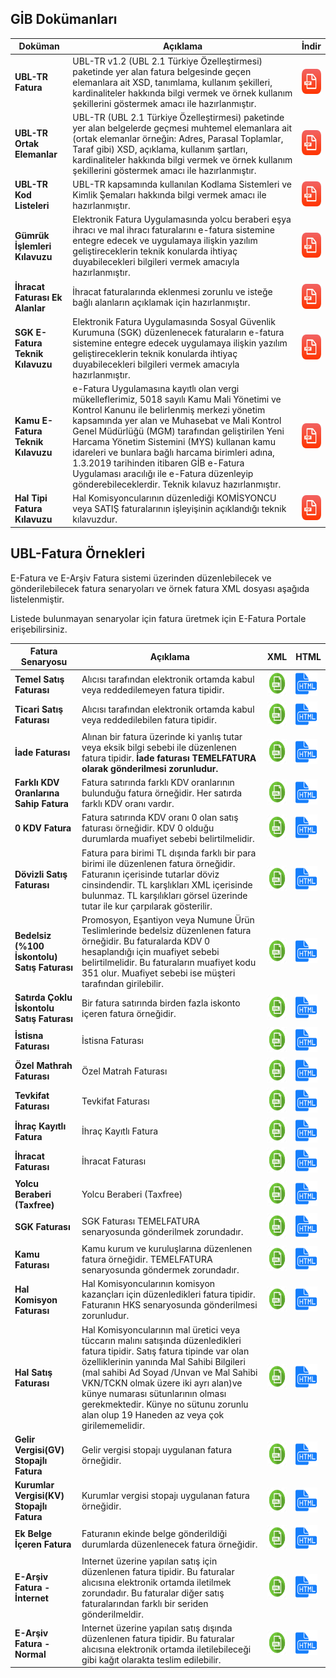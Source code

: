 
## GİB Dokümanları

Doküman | Açıklama         | İndir  
--------- | ----------- | -----------
**UBL-TR Fatura** | UBL-TR v1.2 (UBL 2.1 Türkiye Özelleştirmesi) paketinde yer alan fatura belgesinde geçen elemanlara ait XSD, tanımlama, kullanım şekilleri, kardinaliteler hakkında bilgi vermek ve örnek kullanım şekillerini göstermek amacı ile hazırlanmıştır. | <a href="/resource/BELGELER/UBL-TR Fatura - V 1.0.pdf"><img src="/images/icon_pdf.png" height="40" width="35"/></a>
**UBL-TR Ortak Elemanlar** | UBL-TR (UBL 2.1 Türkiye Özelleştirmesi) paketinde yer alan belgelerde geçmesi muhtemel elemanlara ait (ortak elemanlar örneğin: Adres, Parasal Toplamlar, Taraf gibi) XSD, açıklama, kullanım şartları, kardinaliteler hakkında bilgi vermek ve örnek kullanım şekillerini göstermek amacı ile hazırlanmıştır.| <a href="/resource/BELGELER/UBL-TR Ortak Elemanlar - V 0.7.pdf"><img src="/images/icon_pdf.png" height="40" width="35"/></a>
**UBL-TR Kod Listeleri** | UBL-TR kapsamında kullanılan Kodlama Sistemleri ve Kimlik Şemaları hakkında bilgi vermek amacı ile hazırlanmıştır.| <a href="/resource/BELGELER/UBL-TR Kod Listeleri - V 1.18.pdf"><img src="/images/icon_pdf.png" height="40" width="35"/></a>
**Gümrük İşlemleri Kılavuzu** | Elektronik Fatura Uygulamasında yolcu beraberi eşya ihracı ve mal ihracı faturalarını e-fatura sistemine entegre edecek ve uygulamaya ilişkin yazılım geliştireceklerin teknik konularda ihtiyaç duyabilecekleri bilgileri vermek amacıyla hazırlanmıştır.| <a href="/resource/GUMRUK/Gumruk_Islemleri_Kilavuzu_Versiyon_1_8.pdf"><img src="/images/icon_pdf.png" height="40" width="35"/></a>
**İhracat Faturası Ek Alanlar** | İhracat faturalarında eklenmesi zorunlu ve isteğe bağlı alanların açıklamak için hazırlanmıştır. | <a href="/resource/GUMRUK/Gumruk_Islemleri_Kilavuzu_Versiyon_1_8.pdf"><img src="/images/icon_pdf.png" height="40" width="35"/></a>
**SGK E-Fatura Teknik Kılavuzu** | Elektronik Fatura Uygulamasında Sosyal Güvenlik Kurumuna (SGK) düzenlenecek  faturaların e-fatura sistemine entegre edecek uygulamaya ilişkin yazılım geliştireceklerin teknik konularda ihtiyaç duyabilecekleri bilgileri vermek amacıyla hazırlanmıştır. | <a href="https://ebelge.gib.gov.tr/dosyalar/kilavuzlar/SGK_e-FATURA_UYGULAMA_KILAVUZU.pdf"><img src="/images/icon_pdf.png" height="40" width="35"/></a>
**Kamu E-Fatura Teknik Kılavuzu** | e-Fatura Uygulamasına kayıtlı olan vergi mükelleflerimiz, 5018 sayılı Kamu Mali Yönetimi ve Kontrol Kanunu ile belirlenmiş merkezi yönetim kapsamında yer alan ve Muhasebat ve Mali Kontrol Genel Müdürlüğü (MGM) tarafından geliştirilen Yeni Harcama Yönetim Sistemini (MYS) kullanan kamu idareleri ve bunlara bağlı harcama birimleri adına, 1.3.2019 tarihinden itibaren GİB e-Fatura Uygulaması aracılığı ile e-Fatura düzenleyip gönderebileceklerdir. Teknik kılavuz hazırlanmıştır. | <a href="https://ebelge.gib.gov.tr/dosyalar/kilavuzlar/Kamu_e-Fatura_Teknik_Kilavuzu.pdf"><img src="/images/icon_pdf.png" height="40" width="35"/></a>
**Hal Tipi Fatura Kılavuzu** | Hal Komisyoncularının düzenlediği KOMİSYONCU veya SATIŞ faturalarının işleyişinin açıklandığı teknik kılavuzdur. | <a href="/resource/HAL/Hal-Fatura.docx"><img src="/images/icon_pdf.png" height="40" width="35"/></a>

## UBL-Fatura Örnekleri
E-Fatura ve E-Arşiv Fatura sistemi üzerinden düzenlebilecek ve gönderilebilecek fatura senaryoları ve örnek fatura XML dosyası aşağıda listelenmiştir.

<aside class="notice">Listede bulunmayan senaryolar için fatura üretmek için  E-Fatura Portale erişebilirsiniz.</aside>



Fatura Senaryosu | Açıklama         | XML  | HTML
--------- | ----------- | ----------- | ----------
**Temel Satış Faturası** | Alıcısı tarafından elektronik ortamda kabul veya reddedilemeyen fatura tipidir. | <a href="/resource/xml/FATURA_2.xml" target="_blank"><img src="/images/icon_xml.png" height="40" width="35"/></a> | <a href="/resource/xml/FATURA_2.html" target="_blank"><img src="/images/icon_html.png" height="40" width="35"/></a>
**Ticari Satış Faturası** | Alıcısı tarafından elektronik ortamda kabul veya reddedilebilen fatura tipidir. | <a href="/resource/xml/FATURA_1.xml" target="_blank"> <img src="/images/icon_xml.png" height="40" width="35"/></a> | <a href="/resource/xml/FATURA_1.html" target="_blank"><img src="/images/icon_html.png" height="40" width="35"/></a>
**İade Faturası** | Alınan bir fatura üzerinde ki yanlış tutar veya eksik bilgi sebebi ile düzenlenen fatura tipidir. **İade faturası TEMELFATURA olarak gönderilmesi zorunludur.** | <a href="/resource/xml/FATURA_4.xml" target="_blank"> <img src="/images/icon_xml.png" height="40" width="35"/></a>  | <a href="/resource/xml/FATURA_4.html" target="_blank"><img src="/images/icon_html.png" height="40" width="35"/></a>
**Farklı KDV Oranlarına Sahip Fatura** | Fatura satırında farklı KDV oranlarının bulunduğu fatura örneğidir. Her satırda farklı KDV oranı vardır. | <a href="/resource/xml/FATURA_5.xml" target="_blank"> <img src="/images/icon_xml.png" height="40" width="35"/></a> | <a href="/resource/xml/FATURA_5.html" target="_blank"><img src="/images/icon_html.png" height="40" width="35"/></a>
**0 KDV Fatura** | Fatura satırında KDV oranı 0 olan satış faturası örneğidir. KDV 0 olduğu durumlarda muafiyet sebebi belirtilmelidir. | <a href="/resource/xml/FATURA_6.xml" target="_blank"> <img src="/images/icon_xml.png" height="40" width="35"/></a> | <a href="/resource/xml/FATURA_6.html" target="_blank"><img src="/images/icon_html.png" height="40" width="35"/></a>
**Dövizli Satış Faturası** | Fatura para birimi TL dışında farklı bir para birimi ile düzenlenen fatura örneğidir. Faturanın içerisinde tutarlar döviz cinsindendir.  TL karşlıkları XML içerisinde bulunmaz. TL karşılıkları görsel üzerinde tutar ile kur çarpılarak gösterilir. | <a href="/resource/xml/FATURA_7.xml" target="_blank"> <img src="/images/icon_xml.png" height="40" width="35"/></a> | <a href="/resource/xml/FATURA_7.html" target="_blank"><img src="/images/icon_html.png" height="40" width="35"/></a>
**Bedelsiz (%100 İskontolu) Satış Faturası** | Promosyon, Eşantiyon veya Numune Ürün Teslimlerinde bedelsiz düzenlenen fatura örneğidir. Bu faturalarda KDV 0 hesaplandığı için muafiyet sebebi belirtilmelidir.  Bu faturaların muafiyet kodu 351 olur. Muafiyet sebebi ise müşteri tarafından girilebilir. | <a href="/resource/xml/FATURA_10.xml" target="_blank"> <img src="/images/icon_xml.png" height="40" width="35"/></a> | <a href="/resource/xml/FATURA_10.html" target="_blank"><img src="/images/icon_html.png" height="40" width="35"/></a>
**Satırda Çoklu İskontolu Satış Faturası** | Bir fatura satırında birden fazla iskonto içeren fatura örneğidir. | <a href="/resource/xml/FATURA_9.xml" target="_blank"> <img src="/images/icon_xml.png" height="40" width="35"/></a> | <a href="/resource/xml/FATURA_9.html" target="_blank"><img src="/images/icon_html.png" height="40" width="35"/></a>
**İstisna Faturası** | İstisna Faturası | <a href="/resource/xml/FATURA_11.xml" target="_blank"> <img src="/images/icon_xml.png" height="40" width="35"/></a> | <a href="/resource/xml/FATURA_11.html" target="_blank"><img src="/images/icon_html.png" height="40" width="35"/></a>
**Özel Mathrah Faturası** | Özel Matrah Faturası | <a href="/resource/xml/FATURA_12.xml" target="_blank"> <img src="/images/icon_xml.png" height="40" width="35"/></a> | <a href="/resource/xml/FATURA_12.html" target="_blank"><img src="/images/icon_html.png" height="40" width="35"/></a>
**Tevkifat Faturası** |Tevkifat Faturası | <a href="/resource/xml/FATURA_13.xml" target="_blank"> <img src="/images/icon_xml.png" height="40" width="35"/></a>  | <a href="/resource/xml/FATURA_13.html" target="_blank"><img src="/images/icon_html.png" height="40" width="35"/></a>
**İhraç Kayıtlı Fatura** |İhraç Kayıtlı Fatura | <a href="/resource/xml/FATURA_17.xml" target="_blank"> <img src="/images/icon_xml.png" height="40" width="35"/></a>  | <a href="/resource/xml/FATURA_17.html" target="_blank"><img src="/images/icon_html.png" height="40" width="35"/></a>
**İhracat Faturası** |İhracat Faturası | <a href="/resource/xml/FATURA_18.xml" target="_blank"> <img src="/images/icon_xml.png" height="40" width="35"/></a> | <a href="/resource/xml/FATURA_18.html" target="_blank"><img src="/images/icon_html.png" height="40" width="35"/></a>
**Yolcu Beraberi (Taxfree)** |Yolcu Beraberi (Taxfree) | <a href="/resource/xml/FATURA_19.xml" target="_blank"> <img src="/images/icon_xml.png" height="40" width="35"/></a> | <a href="/resource/xml/FATURA_19.html" target="_blank"><img src="/images/icon_html.png" height="40" width="35"/></a>
**SGK Faturası** |SGK Faturası TEMELFATURA senaryosunda gönderilmek zorundadır.| <a href="/resource/xml/FATURA_20.xml" target="_blank"> <img src="/images/icon_xml.png" height="40" width="35"/></a> | <a href="/resource/xml/FATURA_20.html" target="_blank"><img src="/images/icon_html.png" height="40" width="35"/></a>
**Kamu Faturası** | Kamu kurum ve kuruluşlarına düzenlenen fatura örneğidir. TEMELFATURA senaryosunda göndermek zorundadır.| <a href="/resource/xml/FATURA_23.xml" target="_blank"> <img src="/images/icon_xml.png" height="40" width="35"/></a> | <a href="/resource/xml/FATURA_23.html" target="_blank"><img src="/images/icon_html.png" height="40" width="35"/></a>
**Hal Komisyon Faturası** | Hal Komisyoncularının komisyon kazançları için düzenledikleri fatura tipidir. Faturanın HKS senaryosunda gönderilmesi zorunludur.| <a href="/resource/xml/HAL-KOMISYONCU.xml" target="_blank"> <img src="/images/icon_xml.png" height="40" width="35"/></a> | <a href="/resource/xml/HAL-KOMISYONCU.html" target="_blank"><img src="/images/icon_html.png" height="40" width="35"/></a>
**Hal Satış Faturası** | Hal Komisyoncularının mal üretici veya tüccarın malını satışında düzenledikleri fatura tipidir. Satış fatura tipinde var olan özelliklerinin yanında Mal Sahibi Bilgileri (mal sahibi Ad Soyad /Unvan ve Mal Sahibi VKN/TCKN olmak üzere iki ayrı alan)ve künye numarası sütunlarının olması gerekmektedir. Künye no sütunu zorunlu alan olup  19 Haneden az veya çok girilememelidir.| <a href="/resource/xml/HAL-SATIS.xml" target="_blank"> <img src="/images/icon_xml.png" height="40" width="35"/></a> | <a href="/resource/xml/HAL-SATIS.html" target="_blank"><img src="/images/icon_html.png" height="40" width="35"/></a>
**Gelir Vergisi(GV) Stopajlı Fatura** |Gelir vergisi stopajı uygulanan fatura örneğidir. | <a href="/resource/xml/FATURA_14.xml" target="_blank"> <img src="/images/icon_xml.png" height="40" width="35"/></a> | <a href="/resource/xml/FATURA_14.html" target="_blank"><img src="/images/icon_html.png" height="40" width="35"/></a>
**Kurumlar Vergisi(KV) Stopajlı Fatura** |Kurumlar vergisi stopajı uygulanan fatura örneğidir. | <a href="/resource/xml/FATURA_15.xml" target="_blank"> <img src="/images/icon_xml.png" height="40" width="35"/></a> | <a href="/resource/xml/FATURA_15.html" target="_blank"><img src="/images/icon_html.png" height="40" width="35"/></a>
**Ek Belge İçeren Fatura** |Faturanın ekinde belge gönderildiği durumlarda düzenlenecek fatura örneğidir. | <a href="/resource/xml/FATURA_16.xml" target="_blank"> <img src="/images/icon_xml.png" height="40" width="35"/></a> | <a href="/resource/xml/FATURA_16.html" target="_blank"><img src="/images/icon_html.png" height="40" width="35"/></a>
**E-Arşiv Fatura - İnternet** | Internet üzerine yapılan satış için düzenlenen fatura tipidir. Bu faturalar alıcısına elektronik ortamda iletilmek zorundadır. Bu faturalar diğer satış faturalarından farklı bir seriden gönderilmeldir. | <a href= "/resource/xml/FATURA_21.xml" target="_blank"><img src="/images/icon_xml.png" height="40" width="35"/></a> | <a href="/resource/xml/FATURA_21.html" target="_blank"><img src="/images/icon_html.png" height="40" width="35"/></a>
**E-Arşiv Fatura - Normal** | Internet üzerine yapılan satış dışında düzenlenen fatura tipidir. Bu faturalar alıcısına elektronik ortamda iletilebileceği gibi kağıt olarakta teslim edilebilir.| <a href= "/resource/xml/FATURA_22.xml" target="_blank"><img src="/images/icon_xml.png" height="40" width="35"/></a> | <a href="/resource/xml/FATURA_22.html" target="_blank"><img src="/images/icon_html.png" height="40" width="35"/></a>
